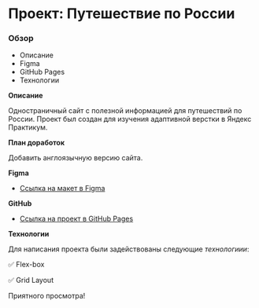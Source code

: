 # Проект: Путешествие по России

### Обзор
* Описание
* Figma
* GitHub Pages
* Технологии

**Описание**

Одностраничный сайт с полезной информацией для путешествий по России.
Проект был создан для изучения адаптивной верстки в Яндекс Практикум. 

**План доработок**

Добавить англоязычную версию сайта. 

**Figma**

* [Ссылка на макет в Figma](https://www.figma.com/file/5S2WSbEFL6awjVWJ0NWL8Q/Sprint-3_-Russia-_-desktop-mobile?node-id=28503%3A0)

**GitHub**

* [Ссылка на  проект в GitHub Pages](https://plotnikovaksyu.github.io/russian-travel/index.html)


**Технологии**

Для написания проекта были задействованы следующие *технологиии*:

:white_check_mark: Flex-box

:white_check_mark: Grid Layout


Приятного просмотра!
